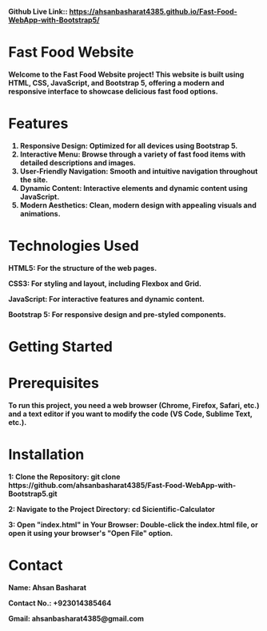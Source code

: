 <b>Github Live Link::<b> https://ahsanbasharat4385.github.io/Fast-Food-WebApp-with-Bootstrap5/
# Fast Food Website
<p> Welcome to the Fast Food Website project! This website is built using HTML, CSS, JavaScript, and Bootstrap 5, offering a modern and responsive interface to showcase delicious fast food options.</p>

# Features
<ol>
<li><b>Responsive Design:</b> Optimized for all devices using Bootstrap 5.</li>
<li><b>Interactive Menu:</b> Browse through a variety of fast food items with detailed descriptions and images.</li>
<li><b>User-Friendly Navigation:</b> Smooth and intuitive navigation throughout the site.</li>
<li><b>Dynamic Content:</b> Interactive elements and dynamic content using JavaScript.</li>
<li><b>Modern Aesthetics:</b> Clean, modern design with appealing visuals and animations.</li>
</ol>

# Technologies Used
<p><b>HTML5:</b> For the structure of the web pages.</p>
<p><b>CSS3:</b> For styling and layout, including Flexbox and Grid.</p>
<p><b>JavaScript:</b> For interactive features and dynamic content.</p>
<p><b>Bootstrap 5:</b> For responsive design and pre-styled components.</p>

# Getting Started
<h1>Prerequisites</h1>
<p>To run this project, you need a web browser (Chrome, Firefox, Safari, etc.) and a text editor if you want to modify the code (VS Code, Sublime Text, etc.).</p>
<h1>Installation</h1>
<p> <b>1: Clone the Repository:</b> git clone https://github.com/ahsanbasharat4385/Fast-Food-WebApp-with-Bootstrap5.git
</p>
<p><b>2: Navigate to the Project Directory:</b> cd Sicientific-Calculator</p>
<p><b>3: Open "index.html" in Your Browser:</b> Double-click the index.html file, or open it using your browser's "Open File" option.</p>

# Contact
<p> <b>Name: Ahsan Basharat</b></p>
<p><b>Contact No.: +923014385464</b></p>
<p><b>Gmail: ahsanbasharat4385@gmail.com</b></p>
